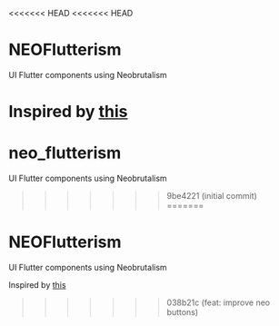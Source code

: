 <<<<<<< HEAD
<<<<<<< HEAD
# NEOFlutterism

UI Flutter components using Neobrutalism

Inspired by [this](https://www.youtube.com/watch?v=vukG6G7gQow)
=======
# neo_flutterism

UI Flutter components using Neobrutalism
>>>>>>> 9be4221 (initial commit)
=======
# NEOFlutterism

UI Flutter components using Neobrutalism

Inspired by [this](https://www.youtube.com/watch?v=vukG6G7gQow)
>>>>>>> 038b21c (feat: improve neo buttons)
